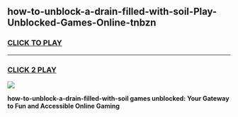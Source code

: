 
## how-to-unblock-a-drain-filled-with-soil-Play-Unblocked-Games-Online-tnbzn
<h3>
<a href="https://premium76.site?title=how-to-unblock-a-drain-filled-with-soil&ref=25A">CLICK TO PLAY</a></h3>
<hr>

<h3>
<a href="https://premium76.site?title=how-to-unblock-a-drain-filled-with-soil&ref=25A">CLICK 2 PLAY</a>
  
</h3>

<a href="https://premium76.site?title=how-to-unblock-a-drain-filled-with-soil&ref=25A"><img src="https://clearcache.store/games.png"></a>


**how-to-unblock-a-drain-filled-with-soil games unblocked: Your Gateway to Fun and Accessible Online Gaming**
